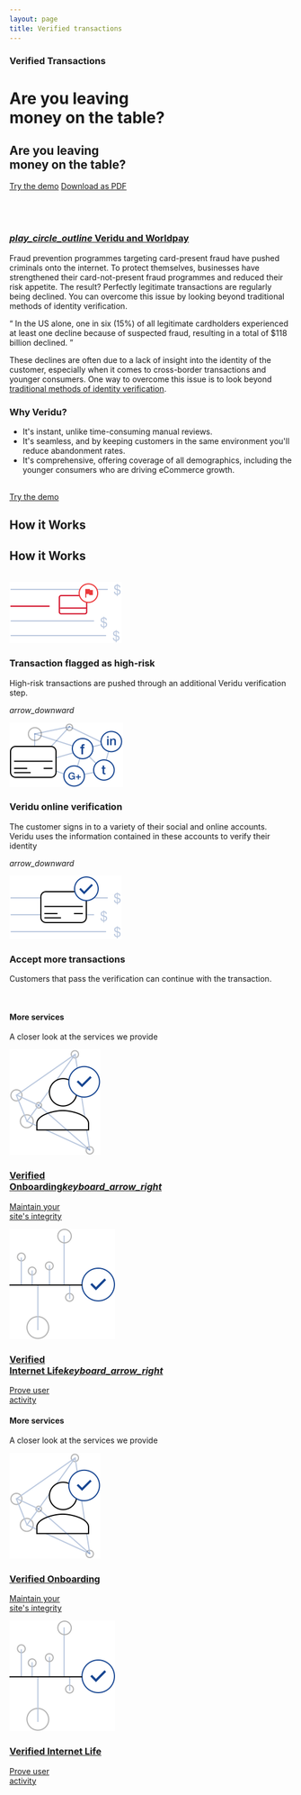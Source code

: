 ```yaml
---
layout: page
title: Verified transactions
---
```


<div class="container-fluid">
    <div class="row">
        <div class="col-xs-12 col-sm-12 col-lg-12 box darkblue-bg wow animate fadeIn padding-bottom-header">
            <div class="row article-header-content">    
                <div class="col-xs-12 col-sm-7 col-lg-7 p1">
                    <div class="divider-header-3"></div>
                    <h3 class="visible-xs visible-sm visible-md visible-lg white">
                        Verified Transactions</h3>
                    <h1 class="hidden-xs hidden-sm hidden-md visible-lg maxwidth-big-headline thin white">
                        Are you leaving <br> money on the table?</h1>
                    <h2 class="visible-xs visible-sm visible-md hidden-lg maxwidth-small-headline thin white">
                        Are you leaving <br> money on the table?</h1>
                    </h2>
                    <div class="divider-header-2"></div>
                    <div>
                        <span class="button-width">
                            <a target="blank" class="secondary-negative-button" href="http://www.demo.veridu.com/payments/">Try the demo</a>
                        </span>
                        <a target="blank" class="secondary-negative-button hidden-xs" href="./pdf/Transactions.pdf">Download as PDF</a>
                    </div>
                    <div class="divider-header"></div>
                    <br class="visible-sm visible-xs">
                </div>
                <br class="hidden-xs hidden-sm"><br class="hidden-xs">
                <a class="swipebox-video" href="http://www.youtube.com/watch?v=GZxyRIuo-YU" rel="vimeo">
                    <div class="col-xs-12 col-sm-5 col-lg-4 box story-video worldpay-video worldpay-video-hover">
                        <div class="video-line">
                        </div>
                            <div class="story-video-text story-video-text-hover">
                                <h3 class="visible-xs visible-sm visible-md visible-lg" id="worlpay-text">
                                    <i class="material-icons icon-position">play_circle_outline</i> Veridu and Worldpay
                                </h3>
                            </div>
                        </div>
                    </div>
                </a>
            </div>
        </div>
    </div>
</div>



<div class="container-fluid">
    <div class="row">
        <div class="col-xs-12 col-sm-7 col-lg-8 box box-text white-bg wow animate fadeIn">
            <div class="tl-line">
            </div>
            <p class="light">
                Fraud prevention programmes targeting card-present fraud have pushed criminals onto the internet. To protect themselves, businesses have strengthened their card-not-present fraud programmes and reduced their risk appetite. The result? Perfectly legitimate transactions are regularly being declined. You can overcome this issue by looking beyond traditional methods of identity verification.
            </p>
            <q>
                In the US alone, one in six (15%) of all legitimate cardholders experienced at least one decline because of suspected fraud, resulting in a total of $118 billion declined.
            </q>
            <p class="light">
                These declines are often due to a lack of insight into the identity of the customer, especially when it comes to cross-border transactions and younger consumers. One way to overcome this issue is to look beyond <a href="https://medium.com/@VeriduHQ/why-the-payments-industry-should-use-social-media-for-authentication-2ad828ecaf3e#.jlf7t663z">traditional methods of identity verification</a>.
            </p>
            <h3>
            Why Veridu?
            </h3>
            <ul class="light">
                <li>
                    It's instant, unlike time-consuming manual reviews.
                </li>
                <li>
                    It's seamless, and by keeping customers in the same environment you'll reduce abandonment rates.
                </li>
                <li>
                    It's comprehensive, offering coverage of all demographics, including the younger consumers who are driving eCommerce growth.
                </li>
            </ul>
            <br>
            <a href="http://demo.veridu.com/payments/">
                <div class="col-xs-12 col-sm-12 col-lg-12 story-demo transactions-demo">
                </div>
                <div class="demo-button">
                    <div>
                        <a target="_blank" class="secondary-negative-button" href="http://demo.veridu.com/payments/">Try the demo</a>
                    </div>
                </div>
            </a>
        </div>
        <div class="col-xs-12 col-sm-5 col-lg-4 box box-text wow animate fadeIn">
            <div class="tl-line">
            </div>
            <h2 class="visible-lg center thin">How it Works</h2>
            <h2 class="hidden-lg center thin">How it Works</h2>
            <br>
            <div class="row">
                <div class="col-xs-12 col-sm-12 col-lg-12 center story-howitworks divider">
                    <img class="center transactions-item" src="./svg/transactions-article-1.svg">
                    <h3 class="center visible-xs visible-sm visible-md visible-lg">
                        Transaction flagged as high-risk 
                    </h3>
                    <p class="center light">
                        High-risk transactions are pushed through an additional Veridu verification step.
                    </p>
                </div>
                <p class="center">
                    <i class="material-icons center">arrow_downward</i>
                </p>
                <div class="col-xs-12 col-sm-12 col-lg-12 center story-howitworks">
                    <img class="center transactions-item" src="./svg/transactions-article-2.svg">
                    <h3 class="center visible-xs visible-sm visible-md visible-lg">
                        Veridu online verification
                    </h3>
                    <p class="center light">
                        The customer signs in to a variety of their social and online accounts.
                        Veridu uses the information contained in these accounts to verify their identity
                    </p>
                </div>
                <div class="divider">
                    <p class="center">
                        <i class="material-icons center">arrow_downward</i>
                    </p>
                </div>
                <div class="col-xs-12 col-sm-12 col-lg-12 center story-howitworks">
                    <img class="center transactions-item" src="./svg/transactions-article-3.svg">
                    <h3 class="center visible-xs visible-sm visible-md visible-lg">
                        Accept more transactions
                    </h3>
                    <p class="center light">
                         Customers that pass the verification can continue with the transaction.
                    </p>
                    <br>
                </div>
            </div>
        </div>
    </div>
</div>

<div class="visible-lg hidden-xs container-fluid wow animate fadeIn divider">
    <div class="row">
        <div class="col-xs-12 col-sm-4 col-lg-3 box heading-solutions">
            <h4 class="visible-xs visible-sm visible-md visible-lg white">More services</h4>
            <p class="maxwidth light solutionsh3 white">
                A closer look at the services we provide                
            </p>
        </div>
        <a href="./onboarding.html">
            <div class="col-xs-12 col-sm-4 col-lg-3 box story-product onboarding-icons onboarding-product">
                <div class="tl-line onboarding-line">
                </div>
                <div class="row">
                    <div class="col-xs-6 col-sm-6 col-lg-5">
                    <img class="solutions-item" src="./svg/onboarding-1.svg">
                    </div>
                    <div class="col-xs-6 col-sm-6 col-lg-7">
                    <h3 class="visible-xs visible-sm visible-md visible-lg darkblue">
                        Verified<br>Onboarding<i class="material-icons icon-position">keyboard_arrow_right</i>
                    </h3>
                    <p class="maxwidth light solutionsh3">
                        Maintain your<br> site's integrity
                    </p>
                    </div>
                </div>
            </div>
        </a>
        <a href="./activity.html">              
            <div class="col-xs-12 col-sm-4 col-lg-3 box story-product activity-icons activity-product">
                <div class="tl-line activity-line">
                </div>
                <div class="row">
                    <div class="col-xs-6 col-sm-6 col-lg-5">
                        <img class="solutions-item activity" src="./svg/activity-1.svg">
                    </div>
                    <div class="col-xs-6 col-sm-6 col-lg-7">
                        <h3 class="visible-xs visible-sm visible-md visible-lg darkblue">
                            Verified<br>Internet Life<i class="material-icons icon-position">keyboard_arrow_right</i>
                        </h3>
                        <p class="maxwidth light solutionsh3">
                            Prove user<br >activity             
                        </p>
                    </div>
                </div>
            </div>
        </a>
    </div>
</div>
<div class="hidden-lg visible-xs visible-sm visible-md container-fluid wow animate fadeIn divider">
    <div class="row">
            <div class="col-xs-6 col-sm-4 col-lg-4 box heading-solutions-md">
                <h4 class="visible-xs visible-sm visible-md visible-lg white">More services</h4>
                <p class="maxwidth light solutionsh3 white">
                    A closer look at the services we provide            
                </p>
            </div>
        <a href="./onboarding.html">
            <div class="col-xs-6 col-sm-4 col-lg-4 box story-product-md onboarding-icons">
                <div class="tl-line" id="onboarding-line">
                </div>
                <img class="solutions-item" src="./svg/onboarding-1.svg">
                <h3 class="visible-xs visible-sm visible-md visible-lg darkblue solutionsh3">
                    Verified Onboarding
                </h3>
                <p class="maxwidth light solutionsh3">
                    Maintain your<br> site's integrity
                </p>
            </div>
        </a>
        <a href="./activity.html">              
            <div class="col-xs-6 col-sm-4 col-lg-4  box story-product-md activity-icons" id="activity-product">
                <div class="tl-line" id="activity-line">
                </div>
                <img class="solutions-item activity" src="./svg/activity-1.svg">
                <h3 class="visible-xs visible-sm visible-md visible-lg darkblue solutionsh3">
                    Verified Internet Life
                </h3>
                <p class="maxwidth light solutionsh3">
                    Prove user<br >activity                 
                </p>
            </div>
        </a>
    </div>
</div>